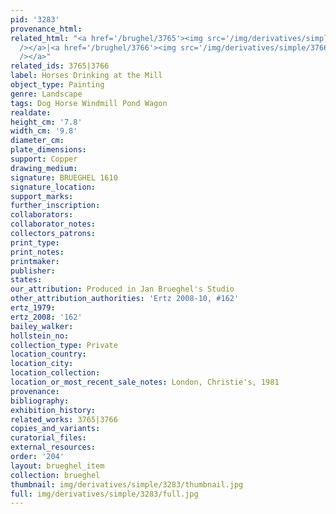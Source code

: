 ```yaml
---
pid: '3283'
provenance_html: 
related_html: "<a href='/brughel/3765'><img src='/img/derivatives/simple/3765/thumbnail.jpg'
  /></a>|<a href='/brughel/3766'><img src='/img/derivatives/simple/3766/thumbnail.jpg'
  /></a>"
related_ids: 3765|3766
label: Horses Drinking at the Mill
object_type: Painting
genre: Landscape
tags: Dog Horse Windmill Pond Wagon
realdate: 
height_cm: '7.8'
width_cm: '9.8'
diameter_cm: 
plate_dimensions: 
support: Copper
drawing_medium: 
signature: BRUEGHEL 1610
signature_location: 
support_marks: 
further_inscription: 
collaborators: 
collaborator_notes: 
collectors_patrons: 
print_type: 
print_notes: 
printmaker: 
publisher: 
states: 
our_attribution: Produced in Jan Brueghel's Studio
other_attribution_authorities: 'Ertz 2008-10, #162'
ertz_1979: 
ertz_2008: '162'
bailey_walker: 
hollstein_no: 
collection_type: Private
location_country: 
location_city: 
location_collection: 
location_or_most_recent_sale_notes: London, Christie's, 1981
provenance: 
bibliography: 
exhibition_history: 
related_works: 3765|3766
copies_and_variants: 
curatorial_files: 
external_resources: 
order: '204'
layout: brueghel_item
collection: brueghel
thumbnail: img/derivatives/simple/3283/thumbnail.jpg
full: img/derivatives/simple/3283/full.jpg
---
```

